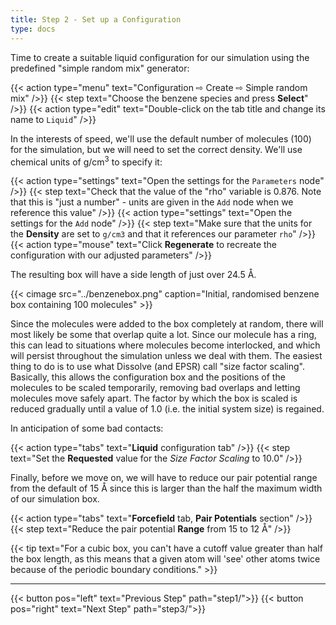 ```yaml
---
title: Step 2 - Set up a Configuration
type: docs
---
```


Time to create a suitable liquid configuration for our simulation using the predefined "simple random mix" generator:

{{< action type="menu" text="Configuration &#8680; Create &#8680; Simple random mix" />}}
{{< step text="Choose the benzene species and press **Select**" />}}
{{< action type="edit" text="Double-click on the tab title and change its name to `Liquid`" />}}

In the interests of speed, we'll use the default number of molecules (100) for the simulation, but we will need to set the correct density. We'll use chemical units of g/cm<sup>3</sup> to specify it:

{{< action type="settings" text="Open the settings for the `Parameters` node" />}}
{{< step text="Check that the value of the \"rho\" variable is 0.876. Note that this is \"just a number\" - units are given in the `Add` node when we reference this value" />}}
{{< action type="settings" text="Open the settings for the `Add` node" />}}
{{< step text="Make sure that the units for the **Density** are set to `g/cm3` and that it references our parameter `rho`" />}}
{{< action type="mouse" text="Click **Regenerate** to recreate the configuration with our adjusted parameters" />}}

The resulting box will have a side length of just over 24.5 &#8491;.

{{< cimage src="../benzenebox.png" caption="Initial, randomised benzene box containing 100 molecules" >}}

Since the molecules were added to the box completely at random, there will most likely be some that overlap quite a lot. Since our molecule has a ring, this can lead to situations where molecules become interlocked, and which will persist throughout the simulation unless we deal with them. The easiest thing to do is to use what Dissolve (and EPSR) call "size factor scaling". Basically, this allows the configuration box and the positions of the molecules to be scaled temporarily, removing bad overlaps and letting molecules move safely apart. The factor by which the box is scaled is reduced gradually until a value of 1.0 (i.e. the initial system size) is regained.

In anticipation of some bad contacts:

{{< action type="tabs" text="**Liquid** configuration tab" />}}
{{< step text="Set the **Requested** value for the _Size Factor Scaling_ to 10.0" />}}


Finally, before we move on, we will have to reduce our pair potential range from the default of 15 &#8491; since this is larger than the half the maximum width of our simulation box.

{{< action type="tabs" text="**Forcefield** tab, **Pair Potentials** section" />}}
{{< step text="Reduce the pair potential **Range** from 15 to 12 &#8491;" />}}


{{< tip text="For a cubic box, you can't have a cutoff value greater than half the box length, as this means that a given atom will 'see' other atoms twice because of the periodic boundary conditions." >}}

* * *
{{< button pos="left" text="Previous Step" path="step1/">}}
{{< button pos="right" text="Next Step" path="step3/">}}

